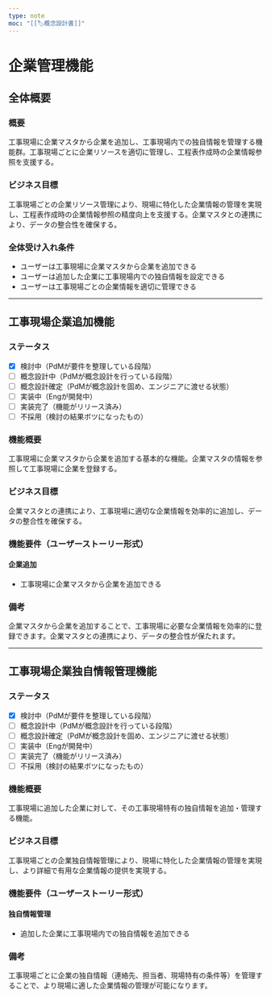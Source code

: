 ```yaml
---
type: note
moc: "[[🏷️概念設計書]]"
---
```



# 企業管理機能

## 全体概要
### 概要
工事現場に企業マスタから企業を追加し、工事現場内での独自情報を管理する機能群。工事現場ごとに企業リソースを適切に管理し、工程表作成時の企業情報参照を支援する。

### ビジネス目標
工事現場ごとの企業リソース管理により、現場に特化した企業情報の管理を実現し、工程表作成時の企業情報参照の精度向上を支援する。企業マスタとの連携により、データの整合性を確保する。

### 全体受け入れ条件
- ユーザーは工事現場に企業マスタから企業を追加できる
- ユーザーは追加した企業に工事現場内での独自情報を設定できる
- ユーザーは工事現場ごとの企業情報を適切に管理できる

---

## 工事現場企業追加機能

### ステータス
- [X] 検討中（PdMが要件を整理している段階）
- [ ] 概念設計中（PdMが概念設計を行っている段階）
- [ ] 概念設計確定（PdMが概念設計を固め、エンジニアに渡せる状態）
- [ ] 実装中（Engが開発中）
- [ ] 実装完了（機能がリリース済み）
- [ ] 不採用（検討の結果ボツになったもの）

### 機能概要
工事現場に企業マスタから企業を追加する基本的な機能。企業マスタの情報を参照して工事現場に企業を登録する。

### ビジネス目標
企業マスタとの連携により、工事現場に適切な企業情報を効率的に追加し、データの整合性を確保する。

### 機能要件（ユーザーストーリー形式）
#### 企業追加
- 工事現場に企業マスタから企業を追加できる

### 備考
企業マスタから企業を追加することで、工事現場に必要な企業情報を効率的に登録できます。企業マスタとの連携により、データの整合性が保たれます。

---

## 工事現場企業独自情報管理機能

### ステータス
- [X] 検討中（PdMが要件を整理している段階）
- [ ] 概念設計中（PdMが概念設計を行っている段階）
- [ ] 概念設計確定（PdMが概念設計を固め、エンジニアに渡せる状態）
- [ ] 実装中（Engが開発中）
- [ ] 実装完了（機能がリリース済み）
- [ ] 不採用（検討の結果ボツになったもの）

### 機能概要
工事現場に追加した企業に対して、その工事現場特有の独自情報を追加・管理する機能。

### ビジネス目標
工事現場ごとの企業独自情報管理により、現場に特化した企業情報の管理を実現し、より詳細で有用な企業情報の提供を実現する。

### 機能要件（ユーザーストーリー形式）
#### 独自情報管理
- 追加した企業に工事現場内での独自情報を追加できる

### 備考
工事現場ごとに企業の独自情報（連絡先、担当者、現場特有の条件等）を管理することで、より現場に適した企業情報の管理が可能になります。


